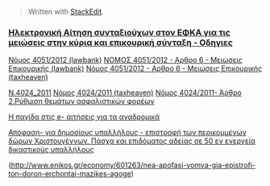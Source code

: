


> Written with [StackEdit](https://stackedit.io/).

### [Ηλεκτρονική Αίτηση συνταξιούχων στον ΕΦΚΑ για τις μειώσεις στην κύρια και επικουρική σύνταξη - Οδηγιες](https://www.eteaep.gov.gr/web/%CE%BF%CE%B4%CE%B7%CE%B3%CE%AF%CE%B5%CF%82)



[Νόμος 4051/2012  (lawbank)](https://www.e-forologia.gr/lawbank/document.aspx?digest=7916B24E40DDB6C0.22A8FC50F6&version=2012/02/29)
[ΝΟΜΟΣ  4051/2012 - Αρθρο 6 - Μειωσεις Επικουρικής (lawbank)](https://www.e-forologia.gr/lawbank/document.aspx?digest=7916B24E40DDB6C0.1D031AEA53&version=2012/02/29)
[Νόμος 4051/2012 - Αρθρο 6 - Μειωσεις Επικουρικής (taxheaven)](https://www.taxheaven.gr/laws/view/index/law/4051/year/2012/article/6)

[N.4024_2011](http://www.ekdd.gr/ekdda/images/nomothesia/N.4024_2011.pdf)
[Νόμος 4024/2011 (taxheaven)](https://www.taxheaven.gr/laws/law/index/law/396)
[Νόμος 4024/2011- Άρθρο 2.Ρύθμιση θεμάτων ασφαλιστικών φορέων](https://www.forin.gr/laws/law/3/suntaksiodotikes-ruthmiseis-eniaio-misthologio-bathmologio-ergasiakh-efedreia-kai-alles-diatakseis-efarmoghs-tou-mesoprothesmou-plaisiou-dhmosionomikhs-strathgikhs-2012-2015#!/?article=2&bn=1 "Άρθρο 2. Ρύθμιση θεμάτων ασφαλιστικών φορέων - ")



[Η παγίδα στις e- αιτήσεις για τα αναδρομικά](http://www.enikonomia.gr/my-money/199575,i-pagida-stis-e-aitiseis-gia-ta-anadromika.html)

[Απόφαση- για δημοσίους υπαλλήλους - επιστροφή των περικομμένων δώρων Χριστουγέννων, Πάσχα και  επιδόματος αδείας σε 50 εν ενεργεία δικαστικούς υπαλλήλους ](http://www.enikonomia.gr/my-money/198641,poioi-syntaxiouchoi-boroun-na-diekdikisoun-anadromika-apo-perikop.html)  

(http://www.enikos.gr/economy/601263/nea-apofasi-vomva-gia-epistrofi-ton-doron-erchontai-mazikes-agoge)



<!--stackedit_data:
eyJoaXN0b3J5IjpbLTE5OTY2MzUxNjQsLTg0MTg1MjA0N119
-->